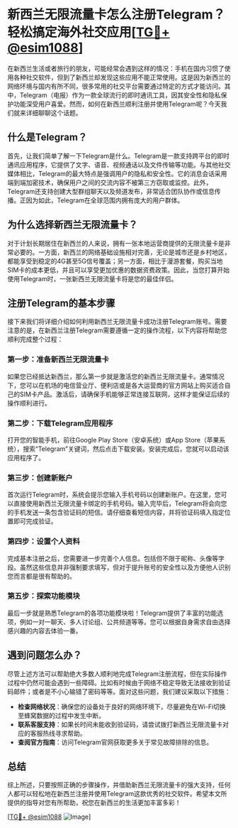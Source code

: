 # 新西兰无限流量卡怎么注册Telegram？轻松搞定海外社交应用[[TG💪+ @esim1088](https://t.me/s/esim1088)]

在新西兰生活或者旅行的朋友，可能经常会遇到这样的情况：手机在国内习惯了使用各种社交软件，但到了新西兰却发现这些应用不能正常使用。这是因为新西兰的网络环境与国内有所不同，很多常用的社交平台需要通过特定的方式才能访问。其中，Telegram（电报）作为一款全球流行的即时通讯工具，因其安全性和隐私保护功能深受用户喜爱。然而，如何在新西兰顺利注册并使用Telegram呢？今天我们就来详细聊聊这个话题。

## 什么是Telegram？

首先，让我们简单了解一下Telegram是什么。Telegram是一款支持跨平台的即时通讯应用程序，它提供了文字、语音、视频通话以及文件传输等功能。与其他社交媒体相比，Telegram的最大特点是强调用户的隐私和安全性。它的消息会话采用端到端加密技术，确保用户之间的交流内容不被第三方窃取或监控。此外，Telegram还支持创建大型群组聊天以及频道发布，非常适合团队协作或信息传播。正因为如此，Telegram在全球范围内拥有庞大的用户群体。

## 为什么选择新西兰无限流量卡？

对于计划长期居住在新西兰的人来说，拥有一张本地运营商提供的无限流量卡是非常必要的。一方面，新西兰的网络基础设施相对完善，无论是城市还是乡村地区，都能享受到稳定的4G甚至5G信号覆盖；另一方面，相比于漫游套餐，购买当地SIM卡的成本更低，并且可以享受更加优惠的数据资费政策。因此，当您打算开始使用Telegram时，一张新西兰无限流量卡将是您的最佳伴侣。

## 注册Telegram的基本步骤

接下来我们将详细介绍如何利用新西兰无限流量卡成功注册Telegram账号。需要注意的是，在新西兰注册Telegram需要遵循一定的操作流程，以下内容将帮助您顺利完成整个过程：

### 第一步：准备新西兰无限流量卡

如果您已经抵达新西兰，那么第一步就是激活您的新西兰无限流量卡。通常情况下，您可以在机场的电信营业厅、便利店或是各大运营商的官方网站上购买适合自己的SIM卡产品。激活后，请确保手机能够正常连接互联网，这样才能保证后续的操作顺利进行。

### 第二步：下载Telegram应用程序

打开您的智能手机，前往Google Play Store（安卓系统）或App Store（苹果系统），搜索“Telegram”关键词，然后点击下载安装。安装完成后，您就可以启动该应用程序了。

### 第三步：创建新账户

首次运行Telegram时，系统会提示您输入手机号码以创建新账户。在这里，您可以直接使用新西兰无限流量卡绑定的手机号码。输入完毕后，Telegram将会向您的手机发送一条包含验证码的短信。请仔细查看短信内容，并将验证码填入指定位置即可完成验证。

### 第四步：设置个人资料

完成基本注册之后，您需要进一步完善个人信息。包括但不限于昵称、头像等字段。虽然这些信息并非强制要求填写，但对于提升账号的安全性以及方便他人识别您而言都是很有帮助的。

### 第五步：探索功能模块

最后一步就是熟悉Telegram的各项功能模块啦！Telegram提供了丰富的功能选项，例如一对一聊天、多人讨论组、公共频道等等。您可以根据自身需求自由选择感兴趣的内容去体验一番。

## 遇到问题怎么办？

尽管上述方法可以帮助绝大多数人顺利地完成Telegram注册流程，但在实际操作过程中仍然可能会遇到一些障碍。比如有时候由于网络不稳定导致无法接收到验证码邮件；或者是不小心输错了密码等等。面对这些问题，我们建议采取以下措施：

- **检查网络状况**：确保您的设备处于良好的网络环境下，尽量避免在Wi-Fi切换至蜂窝数据的过程中发生中断。
- **联系客服支持**：如果长时间未能收到验证码，请尝试拨打新西兰无限流量卡对应的客服热线寻求帮助。
- **查阅官方指南**：访问Telegram官网获取更多关于常见故障排除的信息。

## 总结

综上所述，只要按照正确的步骤操作，并借助新西兰无限流量卡的强大支持，任何人都可以轻松地在新西兰注册并使用Telegram这款优秀的社交软件。希望本文所提供的指导对您有所帮助，祝您在新西兰的生活更加丰富多彩！

[[TG💪+ @esim1088](https://t.me/s/esim1088) ![Image](https://i.postimg.cc/4NQfJmqS/Snipaste-2025-05-13-00-14-12.png)]